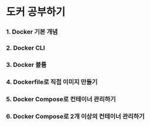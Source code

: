 # 도커 공부하기

### 1. Docker 기본 개념

### 2. Docker CLI

### 3. Docker 볼륨

### 4. Dockerfile로 직접 이미지 만들기

### 5. Docker Compose로 컨테이너 관리하기

### 6. Docker Compose로 2개 이상의 컨테이너 관리하기

<!-- ### 7. EC2에 배포하기  -->
